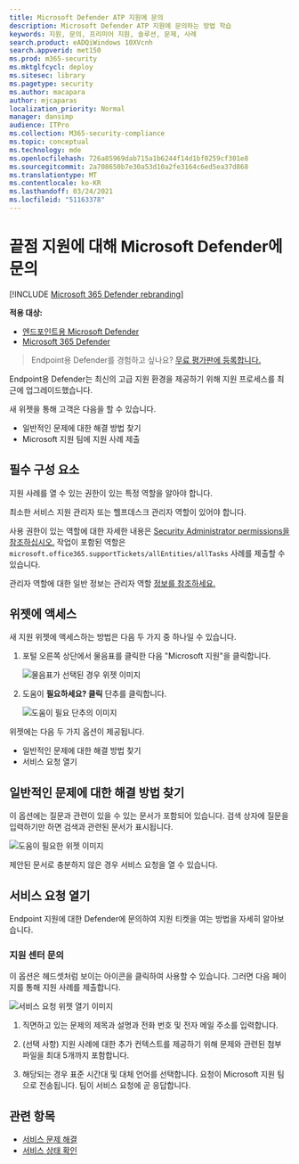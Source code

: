 ```yaml
---
title: Microsoft Defender ATP 지원에 문의
description: Microsoft Defender ATP 지원에 문의하는 방법 학습
keywords: 지원, 문의, 프리미어 지원, 솔루션, 문제, 사례
search.product: eADQiWindows 10XVcnh
search.appverid: met150
ms.prod: m365-security
ms.mktglfcycl: deploy
ms.sitesec: library
ms.pagetype: security
ms.author: macapara
author: mjcaparas
localization_priority: Normal
manager: dansimp
audience: ITPro
ms.collection: M365-security-compliance
ms.topic: conceptual
ms.technology: mde
ms.openlocfilehash: 726a85969dab715a1b6244f14d1bf0259cf301e8
ms.sourcegitcommit: 2a708650b7e30a53d10a2fe3164c6ed5ea37d868
ms.translationtype: MT
ms.contentlocale: ko-KR
ms.lasthandoff: 03/24/2021
ms.locfileid: "51163378"
---
```

# <a name="contact-microsoft-defender-for-endpoint-support"></a>끝점 지원에 대해 Microsoft Defender에 문의

[!INCLUDE [Microsoft 365 Defender rebranding](../../includes/microsoft-defender.md)]


**적용 대상:**
- [엔드포인트용 Microsoft Defender](https://go.microsoft.com/fwlink/p/?linkid=2154037)
- [Microsoft 365 Defender](https://go.microsoft.com/fwlink/?linkid=2118804)

>Endpoint용 Defender를 경험하고 싶나요? [무료 평가판에 등록합니다.](https://www.microsoft.com/microsoft-365/windows/microsoft-defender-atp?ocid=docs-wdatp-assignaccess-abovefoldlink)

Endpoint용 Defender는 최신의 고급 지원 환경을 제공하기 위해 지원 프로세스를 최근에 업그레이드했습니다. 

새 위젯을 통해 고객은 다음을 할 수 있습니다.
- 일반적인 문제에 대한 해결 방법 찾기
- Microsoft 지원 팀에 지원 사례 제출

## <a name="prerequisites"></a>필수 구성 요소
지원 사례를 열 수 있는 권한이 있는 특정 역할을 알아야 합니다.

최소한 서비스 지원 관리자 또는  헬프데스크 관리자 역할이 있어야 합니다.


사용 권한이 있는 역할에 대한 자세한 내용은 [Security Administrator permissions을 참조하십시오.](https://docs.microsoft.com/azure/active-directory/users-groups-roles/directory-assign-admin-roles#security-administrator-permissions) 작업이 포함된 역할은 `microsoft.office365.supportTickets/allEntities/allTasks` 사례를 제출할 수 있습니다.

관리자 역할에 대한 일반 정보는 관리자 역할 [정보를 참조하세요.](https://docs.microsoft.com/microsoft-365/admin/add-users/about-admin-roles?view=o365-worldwide&preserve-view=true)


## <a name="access-the-widget"></a>위젯에 액세스
새 지원 위젯에 액세스하는 방법은 다음 두 가지 중 하나일 수 있습니다.

1.  포털 오른쪽 상단에서 물음표를 클릭한 다음 "Microsoft 지원"을 클릭합니다.

    ![물음표가 선택된 경우 위젯 이미지](images/support-widget.png)

2. 도움이 **필요하세요? 클릭**  단추를 클릭합니다.


    ![도움이 필요 단추의 이미지](images/need-help.png)

위젯에는 다음 두 가지 옵션이 제공됩니다.

- 일반적인 문제에 대한 해결 방법 찾기    
- 서비스 요청 열기  

## <a name="find-solutions-to-common-problems"></a>일반적인 문제에 대한 해결 방법 찾기
이 옵션에는 질문과 관련이 있을 수 있는 문서가 포함되어 있습니다. 검색 상자에 질문을 입력하기만 하면 검색과 관련된 문서가 표시됩니다.

![도움이 필요한 위젯 이미지](images/Support3.png)

제안된 문서로 충분하지 않은 경우 서비스 요청을 열 수 있습니다.

## <a name="open-a-service-request"></a>서비스 요청 열기

Endpoint 지원에 대한 Defender에 문의하여 지원 티켓을 여는 방법을 자세히 알아보습니다. 




### <a name="contact-support"></a>지원 센터 문의
이 옵션은 헤드셋처럼 보이는 아이콘을 클릭하여 사용할 수 있습니다. 그러면 다음 페이지를 통해 지원 사례를 제출합니다.

![서비스 요청 위젯 열기 이미지](images/Support4.png)

1. 직면하고 있는 문제의 제목과 설명과 전화 번호 및 전자 메일 주소를 입력합니다. 

2. (선택 사항) 지원 사례에 대한 추가 컨텍스트를 제공하기 위해 문제와 관련된 첨부 파일을 최대 5개까지 포함합니다. 

3. 해당되는 경우 표준 시간대 및 대체 언어를 선택합니다. 요청이 Microsoft 지원 팀으로 전송됩니다. 팀이 서비스 요청에 곧 응답합니다.


## <a name="related-topics"></a>관련 항목
- [서비스 문제 해결](troubleshoot-mdatp.md)
- [서비스 상태 확인](service-status.md)